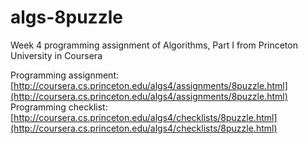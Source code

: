 algs-8puzzle
============

Week 4 programming assignment of Algorithms, Part I from Princeton University in Coursera

Programming assignment: [http://coursera.cs.princeton.edu/algs4/assignments/8puzzle.html](http://coursera.cs.princeton.edu/algs4/assignments/8puzzle.html)
Programming checklist:  [http://coursera.cs.princeton.edu/algs4/checklists/8puzzle.html](http://coursera.cs.princeton.edu/algs4/checklists/8puzzle.html)
